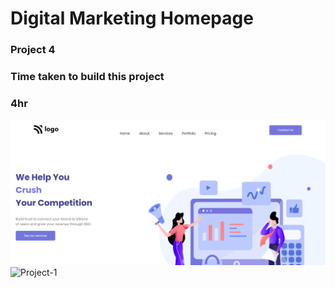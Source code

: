 # Digital Marketing Homepage

### Project 4

### Time taken to build this project
### 4hr

![Project-1](./Screenshot%202022-07-30%20024948.png)
![Project-1](https://img.shields.io/badge/HTML-CSS-green)
